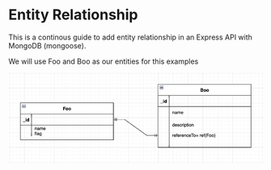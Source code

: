 # Entity Relationship

This is a continous guide to add entity relationship in an Express API with MongoDB (mongoose).

We will use Foo and Boo as our entities for this examples

![erd](erd.png)
